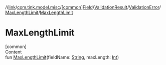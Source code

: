 //[link](../../../../../index.md)/[com.tink.model.misc](../../../../index.md)/[[common]Field](../../../index.md)/[ValidationResult](../../index.md)/[ValidationError](../index.md)/[MaxLengthLimit](index.md)/[MaxLengthLimit](-max-length-limit.md)



# MaxLengthLimit  
[common]  
Content  
fun [MaxLengthLimit](-max-length-limit.md)(fieldName: [String](https://kotlinlang.org/api/latest/jvm/stdlib/kotlin/-string/index.html), maxLength: [Int](https://kotlinlang.org/api/latest/jvm/stdlib/kotlin/-int/index.html))  



